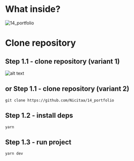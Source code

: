 # What inside?

![14_portfolio](https://i.imgur.com/E1oi4Nq.png)

# Clone repository

## Step 1.1 - clone repository (variant 1)

![alt text](https://i.imgur.com/9KSgjaN.png)

## or Step 1.1 - clone repository (variant 2)

```
git clone https://github.com/Nicitaa/14_portfolio
```

## Step 1.2 - install deps

```
yarn
```

## Step 1.3 - run project

```
yarn dev
```
